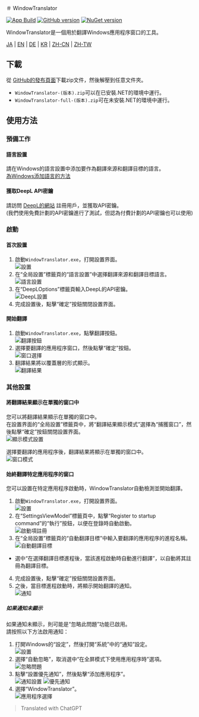 ＃ WindowTranslator

[![App Build](https://github.com/Freeesia/WindowTranslator/actions/workflows/dotnet-desktop.yml/badge.svg)](https://github.com/Freeesia/WindowTranslator/actions/workflows/dotnet-desktop.yml)
[![GitHub version](https://badge.fury.io/gh/Freeesia%2FWindowTranslator.svg)](https://badge.fury.io/gh/Freeesia%2FWindowTranslator)
[![NuGet version](https://badge.fury.io/nu/WindowTranslator.Abstractions.svg)](https://badge.fury.io/nu/WindowTranslator.Abstractions)

WindowTranslator是一個用於翻譯Windows應用程序窗口的工具。

[JA](README.md) | [EN](./README.en.md) | [DE](./README.de.md) | [KR](./README.kr.md) | [ZH-CN](./README.zh-cn.md) | [ZH-TW](./README.zh-tw.md)

## 下載

從 [GitHub的發布頁面](https://github.com/Freeesia/WindowTranslator/releases/latest)下載zip文件，然後解壓到任意文件夾。

* `WindowTranslator-(版本).zip`可以在已安裝.NET的環境中運行。
* `WindowTranslator-full-(版本).zip`可在未安裝.NET的環境中運行。

## 使用方法

### 預備工作

#### 語言設置

請在Windows的語言設置中添加要作為翻譯來源和翻譯目標的語言。   
[為Windows添加語言的方法](https://support.microsoft.com/zh-tw/windows/windows-%E8%AA%9E%E8%A8%80%E5%A5%97%E4%BB%B6-a5094319-a92d-18de-5b53-1cfc697cfca8)

#### 獲取DeepL API密鑰

請訪問 [DeepL的網站](https://www.deepl.com/zh/pro-api) 註冊用戶，並獲取API密鑰。  
(我們使用免費計劃的API密鑰進行了測試，但認為付費計劃的API密鑰也可以使用)

### 啟動

#### 首次設置

1. 啟動`WindowTranslator.exe`，打開設置界面。   
  ![設置](images/settings.png)
2. 在“全局設置”標籤頁的“語言設置”中選擇翻譯來源和翻譯目標語言。   
  ![語言設置](images/language.png)
3. 在“DeepLOptions”標籤頁輸入DeepL的API密鑰。   
  ![DeepL設置](images/deepl.png)
4. 完成設置後，點擊“確定”按鈕關閉設置界面。

#### 開始翻譯

1. 啟動`WindowTranslator.exe`，點擊翻譯按鈕。   
  ![翻譯按鈕](images/translate.png)
2. 選擇要翻譯的應用程序窗口，然後點擊“確定”按鈕。   
  ![窗口選擇](images/select.png)
3. 翻譯結果將以覆蓋層的形式顯示。   
  ![翻譯結果](images/result.png)

### 其他設置

#### 將翻譯結果顯示在單獨的窗口中

您可以將翻譯結果顯示在單獨的窗口中。  
在設置界面的“全局設置”標籤頁中，將“翻譯結果顯示模式”選擇為“捕獲窗口”，然後點擊“確定”按鈕關閉設置界面。  
![顯示模式設置](images/settings_window.png)

選擇要翻譯的應用程序後，翻譯結果將顯示在單獨的窗口中。  
![窗口模式](images/window_mode.png)

#### 始終翻譯特定應用程序的窗口

您可以設置在特定應用程序啟動時，WindowTranslator自動檢測並開始翻譯。

1. 啟動`WindowTranslator.exe`，打開設置界面。   
  ![設置](images/settings.png)
2. 在“SettingsViewModel”標籤頁中，點擊“Register to startup command”的“執行”按鈕，以便在登錄時自動啟動。   
  ![啟動項註冊](images/startup.png)
3. 在“全局設置”標籤頁的“自動翻譯目標”中輸入要翻譯的應用程序的進程名稱。   
  ![自動翻譯目標](images/always_translate.png)
  * 選中“在選擇翻譯目標進程後，當該進程啟動時自動進行翻譯”，以自動將其註冊為翻譯目標。
4. 完成設置後，點擊“確定”按鈕關閉設置界面。
5. 之後，當目標進程啟動時，將顯示開始翻譯的通知。   
  ![通知](images/notify.png)

##### 如果通知未顯示

如果通知未顯示，則可能是“忽略此問題”功能已啟用。  
請按照以下方法啟用通知：

1. 打開Windows的“設定”，然後打開“系統”中的“通知”設定。  
 ![設置](images/win_settings.png)
2. 選擇“自動忽略”，取消選中“在全屏模式下使用應用程序時”選項。   
  ![忽略問題](images/full.png)
3. 點擊“設置優先通知”，然後點擊“添加應用程序”。   
 ![通知設置](images/notification.png)
 ![優先通知](images/priority.png)
4. 選擇“WindowTranslator”。   
  ![應用程序選擇](images/select_app.png)

> Translated with ChatGPT